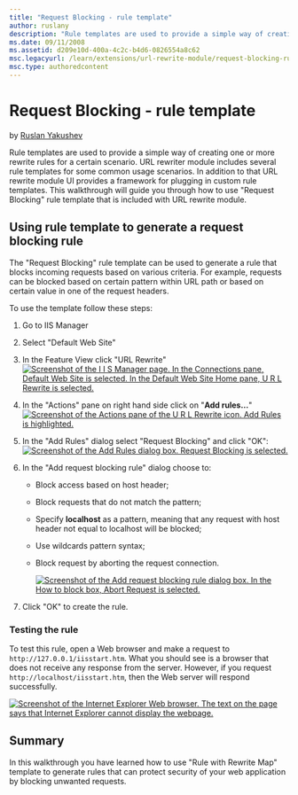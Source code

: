 ```yaml
---
title: "Request Blocking - rule template"
author: ruslany
description: "Rule templates are used to provide a simple way of creating one or more rewrite rules for a certain scenario. URL rewriter module includes several rule templ..."
ms.date: 09/11/2008
ms.assetid: d209e10d-400a-4c2c-b4d6-0826554a8c62
msc.legacyurl: /learn/extensions/url-rewrite-module/request-blocking-rule-template
msc.type: authoredcontent
---
```

# Request Blocking - rule template

by [Ruslan Yakushev](https://github.com/ruslany)

Rule templates are used to provide a simple way of creating one or more rewrite rules for a certain scenario. URL rewriter module includes several rule templates for some common usage scenarios. In addition to that URL rewrite module UI provides a framework for plugging in custom rule templates. This walkthrough will guide you through how to use "Request Blocking" rule template that is included with URL rewrite module.

## Using rule template to generate a request blocking rule

The "Request Blocking" rule template can be used to generate a rule that blocks incoming requests based on various criteria. For example, requests can be blocked based on certain pattern within URL path or based on certain value in one of the request headers.

To use the template follow these steps:

1. Go to IIS Manager
2. Select "Default Web Site"
3. In the Feature View click "URL Rewrite"  
    [![Screenshot of the I I S Manager page. In the Connections pane, Default Web Site is selected. In the Default Web Site Home pane, U R L Rewrite is selected.](request-blocking-rule-template/_static/image2.png)](request-blocking-rule-template/_static/image1.png)
4. In the "Actions" pane on right hand side click on "**Add rules…**"  
    [![Screenshot of the Actions pane of the U R L Rewrite icon. Add Rules is highlighted.](request-blocking-rule-template/_static/image6.png)](request-blocking-rule-template/_static/image5.png)
5. In the "Add Rules" dialog select "Request Blocking" and click "OK":  
    [![Screenshot of the Add Rules dialog box. Request Blocking is selected.](request-blocking-rule-template/_static/image9.png)](request-blocking-rule-template/_static/image8.png)
6. In the "Add request blocking rule" dialog choose to: 

   - Block access based on host header;
   - Block requests that do not match the pattern;
   - Specify **localhost** as a pattern, meaning that any request with host header not equal to localhost will be blocked;
   - Use wildcards pattern syntax;
   - Block request by aborting the request connection.

     [![Screenshot of the Add request blocking rule dialog box. In the How to block box, Abort Request is selected.](request-blocking-rule-template/_static/image12.png)](request-blocking-rule-template/_static/image11.png)
7. Click "OK" to create the rule.

### Testing the rule

To test this rule, open a Web browser and make a request to `http://127.0.0.1/iisstart.htm`. What you should see is a browser that does not receive any response from the server. However, if you request `http://localhost/iisstart.htm`, then the Web server will respond successfully.

[![Screenshot of the Internet Explorer Web browser. The text on the page says that Internet Explorer cannot display the webpage.](request-blocking-rule-template/_static/image14.png)](request-blocking-rule-template/_static/image13.png)

## Summary

In this walkthrough you have learned how to use "Rule with Rewrite Map" template to generate rules that can protect security of your web application by blocking unwanted requests.
